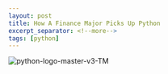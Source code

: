 ```yaml
---
layout: post
title: How A Finance Major Picks Up Python
excerpt_separator: <!--more-->
tags: [python]
---
```


![python-logo-master-v3-TM](https://user-images.githubusercontent.com/44837996/55782192-56fa6200-5ade-11e9-806e-b48fa0de937b.png)
<!--more-->
